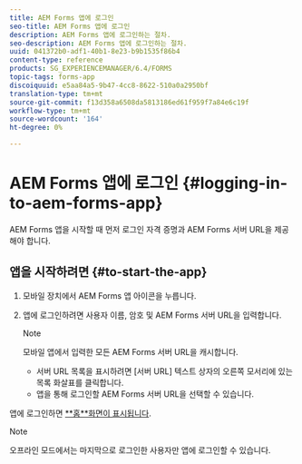 ```yaml
---
title: AEM Forms 앱에 로그인
seo-title: AEM Forms 앱에 로그인
description: AEM Forms 앱에 로그인하는 절차.
seo-description: AEM Forms 앱에 로그인하는 절차.
uuid: 041372b0-adf1-40b1-8e23-b9b1535f86b4
content-type: reference
products: SG_EXPERIENCEMANAGER/6.4/FORMS
topic-tags: forms-app
discoiquuid: e5aa84a5-9b47-4cc8-8622-510a0a2950bf
translation-type: tm+mt
source-git-commit: f13d358a6508da5813186ed61f959f7a84e6c19f
workflow-type: tm+mt
source-wordcount: '164'
ht-degree: 0%

---
```



# AEM Forms 앱에 로그인 {#logging-in-to-aem-forms-app}

AEM Forms 앱을 시작할 때 먼저 로그인 자격 증명과 AEM Forms 서버 URL을 제공해야 합니다.

## 앱을 시작하려면 {#to-start-the-app}

1. 모바일 장치에서 AEM Forms 앱 아이콘을 누릅니다.
1. 앱에 로그인하려면 사용자 이름, 암호 및 AEM Forms 서버 URL을 입력합니다.

   >[!NOTE]
   >
   >모바일 앱에서 입력한 모든 AEM Forms 서버 URL을 캐시합니다.
   >
   >* 서버 URL 목록을 표시하려면 [서버 URL] 텍스트 상자의 오른쪽 모서리에 있는 목록 화살표를 클릭합니다.
   >* 앱을 통해 로그인할 AEM Forms 서버 URL을 선택할 수 있습니다.


앱에 로그인하면 [**홈&#x200B;**화면이 표시됩니다](/help/forms/using/home-screen.md).

>[!NOTE]
>
>오프라인 모드에서는 마지막으로 로그인한 사용자만 앱에 로그인할 수 있습니다.
